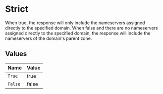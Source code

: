 # Strict

When true, the response will only include the nameservers assigned directly to the specified domain. When false and there are no nameservers assigned directly to the specified domain, the response will include the nameservers of the domain's parent zone.


## Values

| Name    | Value   |
| ------- | ------- |
| `True`  | true    |
| `False` | false   |